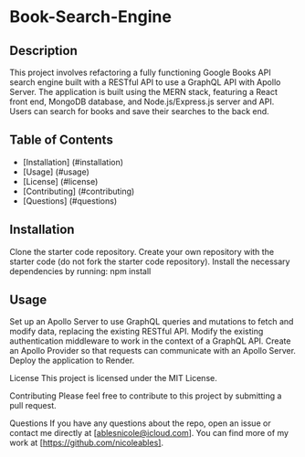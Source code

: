 # Book-Search-Engine

## Description
This project involves refactoring a fully functioning Google Books API search engine built with a RESTful API to use a GraphQL API with Apollo Server. The application is built using the MERN stack, featuring a React front end, MongoDB database, and Node.js/Express.js server and API. Users can search for books and save their searches to the back end.

## Table of Contents
- [Installation] (#installation)
- [Usage] (#usage)
- [License] (#license)
- [Contributing] (#contributing)
- [Questions] (#questions)

## Installation
Clone the starter code repository.
Create your own repository with the starter code (do not fork the starter code repository).
Install the necessary dependencies by running:
npm install

## Usage
Set up an Apollo Server to use GraphQL queries and mutations to fetch and modify data, replacing the existing RESTful API.
Modify the existing authentication middleware to work in the context of a GraphQL API.
Create an Apollo Provider so that requests can communicate with an Apollo Server.
Deploy the application to Render.

License
This project is licensed under the MIT License.

Contributing
Please feel free to contribute to this project by submitting a pull request.

Questions
If you have any questions about the repo, open an issue or contact me directly at [ablesnicole@icloud.com]. You can find more of my work at [https://github.com/nicoleables].
